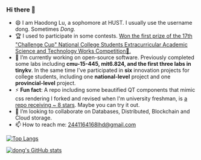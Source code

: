 ### Hi there 👋

- 😄 I am Haodong Lu, a sophomore at HUST. I usually use the username dong. Sometimes *Dong.*
- 🏆 I used to participate in some contests. [ Won the first prize of the 17th "Challenge Cup" National College Students Extracurricular Academic Science and Technology Works Competition🥇. ](http://mse.hust.edu.cn/info/1180/11133.htm) 
- 🔭 I’m currently working on open-source software. Previously completed some labs including **cmu-15-445, mit6.824, and the first three labs in tinykv**. In the same time I've participated in **six** innovation projects for college students, including one **national-level** project and one **provincial-level** project.
- ⚡ **Fun fact**: A repo including some beautified QT components that mimic css rendering I forked and revised when I'm university freshman, is [a repo receiving ~ 8 stars](https://github.com/Rapiz1/DungeonRush). Maybe you can try it out.
- 👯 I’m looking to collaborate on Databases, Distributed, Blockchain and Cloud storage.
- 📫 How to reach me: 2441164168lhd@gmail.com

<!---
SleepyLGod/SleepyLGod is a ✨ special ✨ repository because its `README.md` (this file) appears on your GitHub profile.
You can click the Preview link to take a look at your changes.
--->
[![Top Langs](https://github-readme-stats.vercel.app/api/top-langs/?username=SleepyLGod&layout=compact)](https://github.com/anuraghazra/github-readme-stats)

[![dong's GitHub stats](https://github-readme-stats.vercel.app/api?username=SleepyLGod&count_private=true&show_icons=true&theme=swift)](https://github.com/anuraghazra/github-readme-stats)
